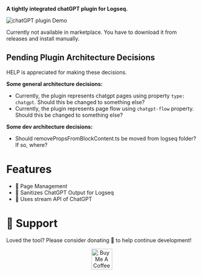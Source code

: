 **A tightly integrated chatGPT plugin for Logseq.**

![chatGPT plugin Demo](https://user-images.githubusercontent.com/49021233/226954450-230185c7-f9ea-4a8f-bda1-0d29cf550ba4.gif)


Currently not available in marketplace. You have to download it from releases and install manually.

## Pending Plugin Architecture Decisions
HELP is appreciated for making these decisions.

**Some general architecture decisions:**
- Currently, the plugin represents chatgpt pages using property `type: chatgpt`. Should this be changed to something else?
- Currently, the plugin represents page flow using `chatgpt-flow` property. Should this be changed to something else?

**Some dev architecture decisions:**
- Should removePropsFromBlockContent.ts be moved from logseq folder? If so, where?

# Features
- 📄 Page Management
- 🐾 Sanitizes ChatGPT Output for Logseq
- 🚀 Uses stream API of ChatGPT

# 🙏 Support
Loved the tool? Please consider donating 💸 to help continue development!<br/>
<p align="center">
<a href="https://www.buymeacoffee.com/debanjandhar12" target="_blank"><img src="https://cdn.buymeacoffee.com/buttons/v2/default-orange.png" alt="Buy Me A Coffee" height="55" style="border-radius:1px" />
</p>
